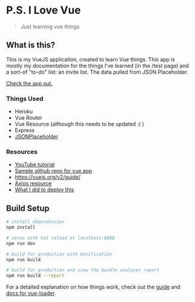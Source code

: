 # P.S. I Love Vue

> Just learning vue things

## What is this?

This is my VueJS application, created to learn Vue things. This app is mostly my documentation for the things I've learned (in the /test page) and a sort-of "to-do" list: an invite list. The data pulled from JSON Placeholder.

[Check the app out.](https://ps-i-love-vue.herokuapp.com/)

### Things Used

- Heroku
- Vue Router
- Vue Resource (although this needs to be updated :( )
- Express
- [JSONPlaceholder](https://jsonplaceholder.typicode.com/)

### Resources

- [YouTube tutorial](https://www.youtube.com/watch?v=Wy9q22isx3U)
- [Sample github repo for vue app](https://github.com/bradtraversy/vue_crash_todolist)
- https://vuejs.org/v2/guide/
- [Axios resource](https://www.thepolyglotdeveloper.com/2017/10/consume-api-data-http-vuejs-web-application/)
- [What I did to deploy this](https://medium.com/netscape/deploying-a-vue-js-2-x-app-to-heroku-in-5-steps-tutorial-a69845ace489)

## Build Setup

```bash
# install dependencies
npm install

# serve with hot reload at localhost:8080
npm run dev

# build for production with minification
npm run build

# build for production and view the bundle analyzer report
npm run build --report
```

For a detailed explanation on how things work, check out the [guide](http://vuejs-templates.github.io/webpack/) and [docs for vue-loader](http://vuejs.github.io/vue-loader).
